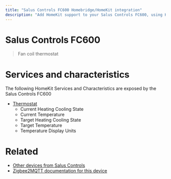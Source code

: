 ```yaml
---
title: "Salus Controls FC600 Homebridge/HomeKit integration"
description: "Add HomeKit support to your Salus Controls FC600, using Homebridge, Zigbee2MQTT and homebridge-z2m."
---
```

<!---
This file has been GENERATED using src/docgen/docgen.ts
DO NOT EDIT THIS FILE MANUALLY!
-->
# Salus Controls FC600
> Fan coil thermostat


# Services and characteristics
The following HomeKit Services and Characteristics are exposed by
the Salus Controls FC600

* [Thermostat](../../climate.md)
  * Current Heating Cooling State
  * Current Temperature
  * Target Heating Cooling State
  * Target Temperature
  * Temperature Display Units


# Related
* [Other devices from Salus Controls](../index.md#salus_controls)
* [Zigbee2MQTT documentation for this device](https://www.zigbee2mqtt.io/devices/FC600.html)